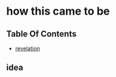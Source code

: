 # how this came to be

## Table Of Contents <!-- omit in toc -->

- [revelation](#revelation)



<!-- IDEA -->
## idea
